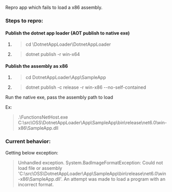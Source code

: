 Repro app which fails to load a x86 assembly.

### Steps to repro:

#### Publish the dotnet app loader (AOT publish to native exe)
1. > cd \DotnetAppLoader\DotnetAppLoader
2. > dotnet publish -r win-x64 

#### Publish the assembly as x86 

1. > cd DotnetAppLoader\App\SampleApp
2. > dotnet publish -c release -r win-x86 --no-self-contained

Run the native exe, pass the assembly path to load

Ex:
> .\FunctionsNetHost.exe C:\src\OSS\DotnetAppLoader\App\SampleApp\bin\release\net6.0\win-x86\SampleApp.dll


### Current behavior:

Getting below exception:

> Unhandled exception. System.BadImageFormatException: Could not load file or assembly 'C:\src\OSS\DotnetAppLoader\App\SampleApp\bin\release\net6.0\win-x86\SampleApp.dll'. An attempt was made to load a program with an incorrect format.

